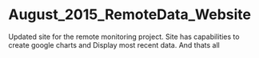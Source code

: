 # August_2015_RemoteData_Website
Updated site for the remote monitoring project. Site has capabilities to create google charts and Display most recent data. 
And thats all
